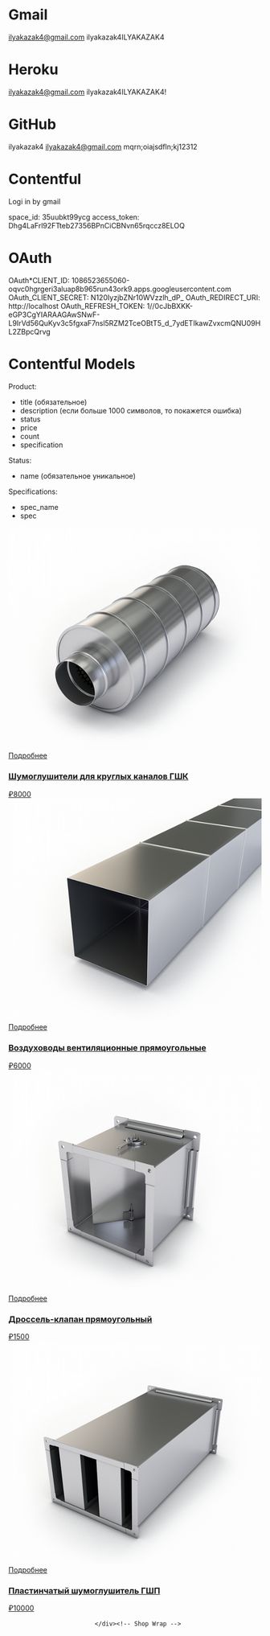 # Gmail

ilyakazak4@gmail.com
ilyakazak4ILYAKAZAK4

# Heroku
ilyakazak4@gmail.com
ilyakazak4ILYAKAZAK4!

# GitHub
ilyakazak4
ilyakazak4@gmail.com
mqrn;oiajsdfln;kj12312

# Contentful

Logi in by gmail

space_id: 35uubkt99ycg
access_token: Dhg4LaFrl92FTteb27356BPnCiCBNvn65rqccz8ELOQ

# OAuth

OAuth*CLIENT_ID: 1086523655060-oqvc0hgrgeri3aluap8b965run43ork9.apps.googleusercontent.com
OAuth_CLIENT_SECRET: N120IyzjbZNr10WVzzlh_dP_
OAuth_REDIRECT_URI: http://localhost
OAuth_REFRESH_TOKEN: 1//0cJbBXKK-eGP3CgYIARAAGAwSNwF-L9IrVd56QuKyv3c5fgxaF7nsl5RZM2TceOBtT5_d_7ydETIkawZvxcmQNU09HL2ZBpcQrvg

# Contentful Models

Product:

- title (обязательное)
- description (если больше 1000 символов, то покажется ошибка)
- status
- price
- count
- specification

Status:

- name (обязательное уникальное)

Specifications:

- spec_name
- spec

<div class="row">
                                <div class="col-md-4 col-sm-6 col-lg-3">
                                    <div class="shop-box w-100">
                                        <div class="shop-img w-100 position-relative overflow-hidden">
                                            <img class="img-fluid w-100" src="assets/images/resources/shop-img1-1.jpg"
                                                alt="Shop Image 1">
                                            <a href="shop-detail.html" title="">Подробнее<i
                                                    class="fas fa-shopping-basket"></i></a>
                                        </div>
                                        <div class="shop-info w-100">
                                            <h3 class="mb-0"><a href="shop-detail.html" title="">Шумоглушители для
                                                    круглых каналов ГШК</a></h3>
                                            <div
                                                class="shop-info-bottom d-flex flex-wrap justify-content-between w-100">
                                                <span class="price"><ins>₽8000</ins><del></del></span>
                                            </div>
                                        </div>
                                    </div>
                                </div>
                                <div class="col-md-4 col-sm-6 col-lg-3">
                                    <div class="shop-box w-100">
                                        <div class="shop-img w-100 position-relative overflow-hidden">
                                            <img class="img-fluid w-100" src="assets/images/resources/shop-img1-2.jpg"
                                                alt="Shop Image 2">
                                            <a href="shop-detail2.html" title="">Подробнее<i
                                                    class="fas fa-shopping-basket"></i></a>
                                        </div>
                                        <div class="shop-info w-100">
                                            <h3 class="mb-0"><a href="shop-detail2.html" title="">Воздуховоды
                                                    вентиляционные прямоугольные</a></h3>
                                            <div
                                                class="shop-info-bottom d-flex flex-wrap justify-content-between w-100">
                                                <span class="price"><ins>₽6000</ins><del></del></span>
                                            </div>
                                        </div>
                                    </div>
                                </div>
                                <div class="col-md-4 col-sm-6 col-lg-3">
                                    <div class="shop-box w-100">
                                        <div class="shop-img w-100 position-relative overflow-hidden">
                                            <img class="img-fluid w-100" src="assets/images/resources/shop-img1-3.jpg"
                                                alt="Shop Image 3">
                                            <a href="shop-detail3.html" title="">Подробнее<i
                                                    class="fas fa-shopping-basket"></i></a>
                                        </div>
                                        <div class="shop-info w-100">
                                            <h3 class="mb-0"><a href="shop-detail3.html" title="">Дроссель-клапан
                                                    прямоугольный</a></h3>
                                            <div
                                                class="shop-info-bottom d-flex flex-wrap justify-content-between w-100">
                                                <span class="price"><ins>₽1500</ins><del></del></span>
                                            </div>
                                        </div>
                                    </div>
                                </div>
                                <div class="col-md-4 col-sm-6 col-lg-3">
                                    <div class="shop-box w-100">
                                        <div class="shop-img w-100 position-relative overflow-hidden">
                                            <img class="img-fluid w-100" src="assets/images/resources/shop-img1-4.jpg"
                                                alt="Shop Image 4">
                                            <a href="shop-detail4.html" title="">Подробнее<i
                                                    class="fas fa-shopping-basket"></i></a>
                                        </div>
                                        <div class="shop-info w-100">
                                            <h3 class="mb-0"><a href="shop-detail4.html" title="">Пластинчатый
                                                    шумоглушитель ГШП</a></h3>
                                            <div
                                                class="shop-info-bottom d-flex flex-wrap justify-content-between w-100">
                                                <span class="price"><ins>₽10000</ins><del></del></span>
                                            </div>
                                        </div>
                                    </div>
                                </div>

                            </div><!-- Shop Wrap -->
